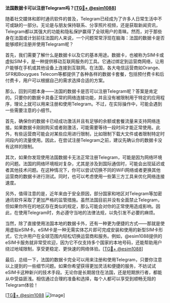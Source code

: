 **法国数据卡可以注册Telegram吗？[[TG💪+ @esim1088](https://t.me/s/esim1088)]**

随着社交媒体和即时通讯软件的普及，Telegram已经成为了许多人日常生活中不可或缺的一部分。无论是与朋友保持联系、分享照片视频，还是获取新闻资讯，Telegram都以其强大的功能和隐私保护赢得了全球用户的青睐。然而，对于那些身在法国或计划前往法国的人来说，一个问题常常浮现在脑海：法国的数据卡是否能够顺利注册并使用Telegram呢？

首先，我们需要了解什么是数据卡以及它的基本用途。数据卡，也被称为SIM卡或虚拟SIM卡，是一种提供移动互联网服务的工具。它通过绑定到运营商网络，让用户能够在手机或其他设备上连接到互联网。在法国，各大电信运营商如Orange、SFR和Bouygues Telecom等都提供了各种各样的数据卡套餐，包括预付费卡和后付费卡，用户可以根据自己的需求选择合适的方案。

那么，回到问题本身——法国的数据卡是否可以注册Telegram呢？答案是肯定的。只要你的数据卡具备正常的网络连接功能，并且没有被限制用于特定的应用程序，理论上就可以用来注册和使用Telegram。不过，在实际操作中，可能会遇到一些需要注意的小细节。

首先，确保你的数据卡已经成功激活并且有足够的余额或套餐流量来支持网络连接。如果数据卡刚刚购买或者刚激活，可能需要等待一段时间才能正常使用。此外，有些运营商可能会对某些应用进行限制，比如限制下载大文件或者限制特定时间段内的流量使用。因此，在尝试注册Telegram之前，建议先确认你的数据卡没有这样的限制。

其次，如果你发现使用法国数据卡无法正常注册Telegram，可能是因为网络环境的问题。法国的网络环境相对复杂，尤其是涉及到国际通信时，可能会出现延迟或者其他技术问题。在这种情况下，你可以尝试切换不同的WiFi网络或者更换其他运营商的数据卡进行测试。同时，也可以考虑使用一些第三方工具来优化网络连接速度。

另外，值得注意的是，近年来由于安全原因，部分国家和地区对Telegram等加密通讯软件采取了更加严格的监管措施。虽然法国目前并没有全面禁止Telegram，但如果你所在的地区存在类似的规定，那么可能会对你的正常使用造成影响。因此，在使用Telegram时，务必遵守当地的法律法规，以免引发不必要的麻烦。

当然，除了直接使用法国本地的数据卡外，还有一种更为便捷的方式——那就是使用虚拟eSIM卡。eSIM卡是一种无需实体芯片即可完成安装和使用的新型SIM卡形式，它允许用户在全球范围内轻松切换运营商和服务。例如，@esim1088提供的eSIM卡服务就非常受欢迎，因为它不仅支持多个国家的本地号码，还能帮助用户绕过地域限制，享受更稳定、更快速的网络体验。[[TG💪+ @esim1088](https://t.me/s/esim1088)]

最后，总结一下，法国的数据卡完全可以用来注册和使用Telegram，只要你注意以上提到的一些细节问题。如果你希望获得更加灵活和便捷的服务，不妨试试eSIM卡这种新兴的技术手段。无论你是长期居住在法国，还是短期旅行者，都能从中受益匪浅。相信通过合理的准备和选择，每个人都可以享受到顺畅无阻的Telegram体验！

[[TG💪+ @esim1088](https://t.me/s/esim1088) ![Image](https://i.postimg.cc/4NQfJmqS/Snipaste-2025-05-13-00-14-12.png)]